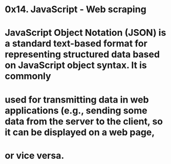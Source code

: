 # 0x14. JavaScript - Web scraping
# JavaScript Object Notation (JSON) is a standard text-based format for representing structured data based on JavaScript object syntax. It is commonly 
# used for transmitting data in web applications (e.g., sending some data from the server to the client, so it can be displayed on a web page,
# or vice versa.
